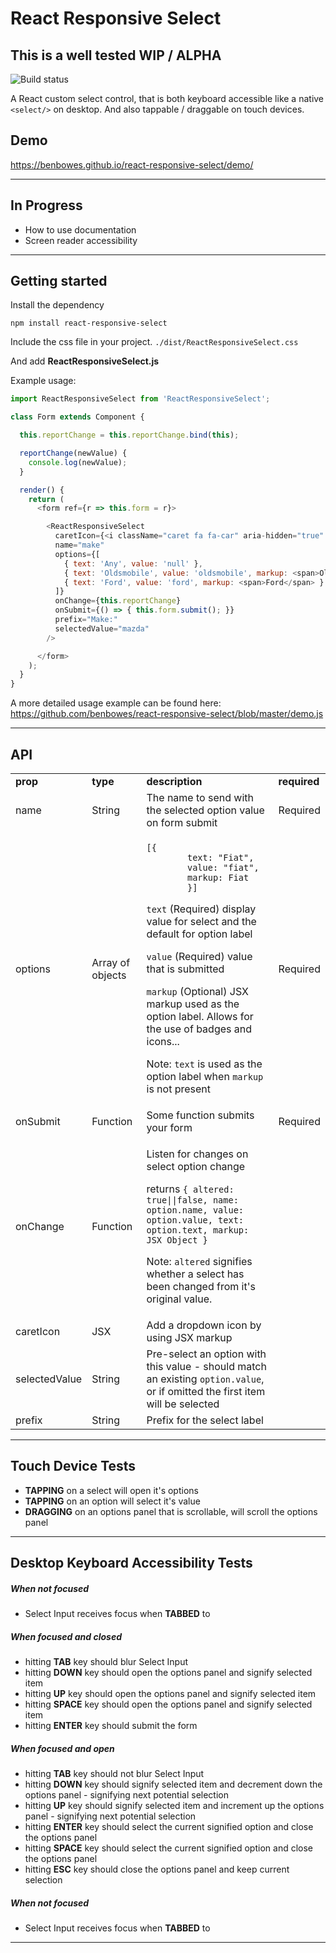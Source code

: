 # React Responsive Select

## This is a well tested WIP / ALPHA

![Build status](https://api.travis-ci.org/benbowes/react-responsive-select.svg)

A React custom select control, that is both keyboard accessible like a native `<select/>` on desktop. And also tappable / draggable on touch devices.

## Demo

https://benbowes.github.io/react-responsive-select/demo/

---

## In Progress

- How to use documentation
- Screen reader accessibility

---

## Getting started

Install the dependency

`npm install react-responsive-select`

Include the css file in your project. `./dist/ReactResponsiveSelect.css`

And add **ReactResponsiveSelect.js**

Example usage:

```js
import ReactResponsiveSelect from 'ReactResponsiveSelect';

class Form extends Component {

  this.reportChange = this.reportChange.bind(this);

  reportChange(newValue) {
    console.log(newValue);
  }

  render() {
    return (
      <form ref={r => this.form = r}>

        <ReactResponsiveSelect
          caretIcon={<i className="caret fa fa-car" aria-hidden="true" />}
          name="make"
          options={[
            { text: 'Any', value: 'null' },
            { text: 'Oldsmobile', value: 'oldsmobile', markup: <span>Oldsmobile</span> },
            { text: 'Ford', value: 'ford', markup: <span>Ford</span> }
          ]}
          onChange={this.reportChange}
          onSubmit={() => { this.form.submit(); }}
          prefix="Make:"
          selectedValue="mazda"
        />

      </form>
    );
  }
}
```

A more detailed usage example can be found here:
 https://github.com/benbowes/react-responsive-select/blob/master/demo.js

---

## API

<table width="100%">
  <tr>
    <td><b>prop</b></td>
    <td><b>type</b></td>
    <td><b>description</b></td>
    <td><b>required</b></td>
  </tr>
  <tr>
    <td>name</td>
    <td>String</td>
    <td>The name to send with the selected option value on form submit</td>
    <td>Required</td>
  </tr>
  <tr>
    <td>options</td>
    <td>Array of objects</td>
    <td><p><code>[{
        text: "Fiat",
        value: "fiat",
        markup: <span>Fiat</span>
        }]</code></p><p><code>text</code> (Required) display value for select and the default for option label</p><p><code>value</code> (Required) value that is submitted</p><p><code>markup</code> (Optional) JSX markup used as the option label. Allows for the use of badges and icons...</p><p>Note: <code>text</code> is used as the option label when <code>markup</code> is not present</p></td>
    <td>Required</td>
  </tr>
  <tr>
    <td>onSubmit</td>
    <td>Function</td>
    <td>Some function submits your form</td>
    <td>Required</td>
  </tr>
  <tr>
    <td>onChange</td>
    <td>Function</td>
    <td><p>Listen for changes on select option change</p>
    <p>returns <code>{ altered: true||false, name: option.name, value: option.value, text: option.text, markup: JSX Object }</code></p><p>Note: <code>altered</code> signifies whether a select has been changed from it's original value.</p>
    </td>
    <td></td>
  </tr>
  <tr>
    <td>caretIcon</td>
    <td>JSX</td>
    <td>Add a dropdown icon by using JSX markup</td>
    <td></td>
  </tr>
  <tr>
    <td>selectedValue</td>
    <td>String</td>
    <td>Pre-select an option with this value - should match an existing <code>option.value</code>, or if omitted the first item will be selected</td>
    <td></td>
  </tr>
  <tr>
    <td>prefix</td>
    <td>String</td>
    <td>Prefix for the select label</td>
    <td></td>
  </tr>
</table>

---

## Touch Device Tests

- **TAPPING** on a select will open it's options
- **TAPPING** on an option will select it's value
- **DRAGGING** on an options panel that is scrollable, will scroll the options panel

---

## Desktop Keyboard Accessibility Tests

##### When not focused
- Select Input receives focus when **TABBED** to

##### When focused and closed
- hitting **TAB** key should blur Select Input
- hitting **DOWN** key should open the options panel and signify selected item
- hitting **UP** key should open the options panel and signify selected item
- hitting **SPACE** key should open the options panel and signify selected item
- hitting **ENTER** key should submit the form

##### When focused and open
- hitting **TAB** key should not blur Select Input
- hitting **DOWN** key should signify selected item and decrement down the options panel - signifying next potential selection
- hitting **UP** key should signify selected item and increment up the options panel - signifying next potential selection
- hitting **ENTER** key should select the current signified option and close the options panel
- hitting **SPACE** key should select the current signified option and close the options panel
- hitting **ESC** key should close the options panel and keep current selection

##### When not focused
- Select Input receives focus when **TABBED** to

---
